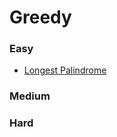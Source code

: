 # Greedy 
<!------------------------------------------------------------------------------------------------------------------------------------------------------>
### Easy
- [Longest Palindrome](#Longest-Palindrome)

### Medium

### Hard


<!------------------------------------------------------------------------------------------------------------------------------------------------------>
